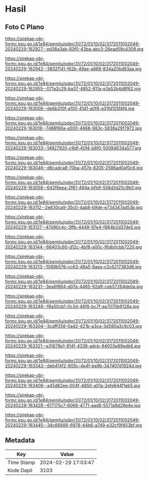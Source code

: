 # Hasil

## Foto C Plano

https://sirekap-obj-formc.kpu.go.id/1e84/pemilu/pdpr/31/72/01/10/02/3172011002049-20240229-162927--ed36a3ab-83f0-43ba-abc3-26ead59c4309.jpg

https://sirekap-obj-formc.kpu.go.id/1e84/pemilu/pdpr/31/72/01/10/02/3172011002049-20240229-162942--3832f141-f62b-49ae-a868-834a20bd83aa.jpg

https://sirekap-obj-formc.kpu.go.id/1e84/pemilu/pdpr/31/72/01/10/02/3172011002049-20240229-162955--071a2c29-ba37-4852-811a-e3a52b4d8f62.jpg

https://sirekap-obj-formc.kpu.go.id/1e84/pemilu/pdpr/31/72/01/10/02/3172011002049-20240229-163006--de6b310f-a100-41d1-a0f8-a31fd105f4f4.jpg

https://sirekap-obj-formc.kpu.go.id/1e84/pemilu/pdpr/31/72/01/10/02/3172011002049-20240229-163018--7488f66a-a500-4868-983c-5838a29f7972.jpg

https://sirekap-obj-formc.kpu.go.id/1e84/pemilu/pdpr/31/72/01/10/02/3172011002049-20240229-163033--14927920-c9df-40f4-b8f0-50084634a577.jpg

https://sirekap-obj-formc.kpu.go.id/1e84/pemilu/pdpr/31/72/01/10/02/3172011002049-20240229-163046--d6cadca8-70ba-457e-8205-2586ad0af0c6.jpg

https://sirekap-obj-formc.kpu.go.id/1e84/pemilu/pdpr/31/72/01/10/02/3172011002049-20240229-163058--642f6eea-2f61-494a-bfb9-558d3d25c9b0.jpg

https://sirekap-obj-formc.kpu.go.id/1e84/pemilu/pdpr/31/72/01/10/02/3172011002049-20240229-163112--2e830ca9-35c0-4ab8-b9de-e734347ad53b.jpg

https://sirekap-obj-formc.kpu.go.id/1e84/pemilu/pdpr/31/72/01/10/02/3172011002049-20240229-163127--47d90c4c-3ffb-4449-97e4-f664b2d37de5.jpg

https://sirekap-obj-formc.kpu.go.id/1e84/pemilu/pdpr/31/72/01/10/02/3172011002049-20240229-163144--66403c60-d12c-4bf8-a00c-f6db0cbb7220.jpg

https://sirekap-obj-formc.kpu.go.id/1e84/pemilu/pdpr/31/72/01/10/02/3172011002049-20240229-163213--1089b576-cc63-48a5-8aea-c2c6217383d6.jpg

https://sirekap-obj-formc.kpu.go.id/1e84/pemilu/pdpr/31/72/01/10/02/3172011002049-20240229-163231--3ea6f864-d07a-4465-92d9-ceb57264de0a.jpg

https://sirekap-obj-formc.kpu.go.id/1e84/pemilu/pdpr/31/72/01/10/02/3172011002049-20240229-163248--f8a50cb1-0c3d-48f8-bc7f-aa7070b9128a.jpg

https://sirekap-obj-formc.kpu.go.id/1e84/pemilu/pdpr/31/72/01/10/02/3172011002049-20240229-163304--3cdff358-0a42-421b-a3ca-3d580a3c9c03.jpg

https://sirekap-obj-formc.kpu.go.id/1e84/pemilu/pdpr/31/72/01/10/02/3172011002049-20240229-163321--a31678e1-814f-4338-adcb-84003e89edb6.jpg

https://sirekap-obj-formc.kpu.go.id/1e84/pemilu/pdpr/31/72/01/10/02/3172011002049-20240229-163343--deb414f2-805c-4e4f-be9b-347407d1924d.jpg

https://sirekap-obj-formc.kpu.go.id/1e84/pemilu/pdpr/31/72/01/10/02/3172011002049-20240229-163406--a45d62ee-004f-4850-a01a-2efe644f1eb5.jpg

https://sirekap-obj-formc.kpu.go.id/1e84/pemilu/pdpr/31/72/01/10/02/3172011002049-20240229-163428--617175c7-6066-4771-aad8-5571a9d29e4e.jpg

https://sirekap-obj-formc.kpu.go.id/1e84/pemilu/pdpr/31/72/01/10/02/3172011002049-20240229-163445--34c66666-6978-44b6-a749-e32cf9f453bf.jpg


## Metadata

| Key        | Value               |
| ---------- | ------------------- |
| Time Stamp | 2024-02-29 17:03:47 |
| Kode Dapil | 3103                |



